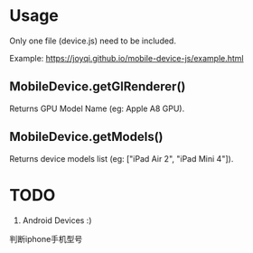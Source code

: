 # Usage

Only one file (device.js) need to be included.

Example: 
https://joyqi.github.io/mobile-device-js/example.html

## MobileDevice.getGlRenderer()

Returns GPU Model Name (eg: Apple A8 GPU).

## MobileDevice.getModels()

Returns device models list (eg: ["iPad Air 2", "iPad Mini 4"]).

# TODO

1. Android Devices :)

判断iphone手机型号
